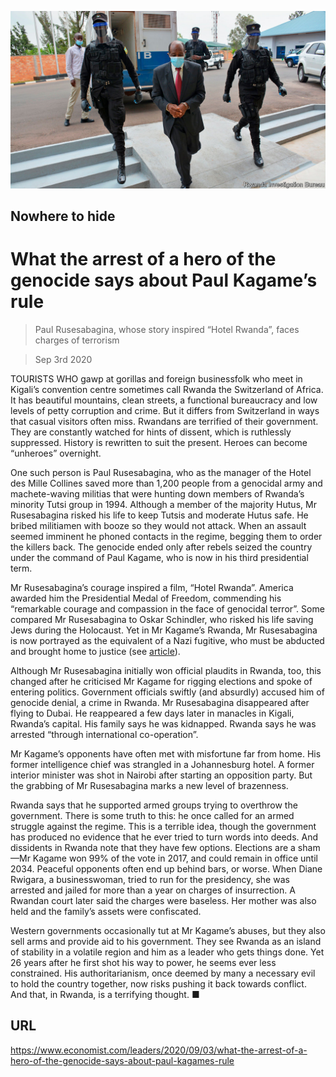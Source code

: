 ![](./images/20200905_LDP001_0.jpg)

## Nowhere to hide

# What the arrest of a hero of the genocide says about Paul Kagame’s rule

> Paul Rusesabagina, whose story inspired “Hotel Rwanda”, faces charges of terrorism

> Sep 3rd 2020

TOURISTS WHO gawp at gorillas and foreign businessfolk who meet in Kigali’s convention centre sometimes call Rwanda the Switzerland of Africa. It has beautiful mountains, clean streets, a functional bureaucracy and low levels of petty corruption and crime. But it differs from Switzerland in ways that casual visitors often miss. Rwandans are terrified of their government. They are constantly watched for hints of dissent, which is ruthlessly suppressed. History is rewritten to suit the present. Heroes can become “unheroes” overnight.

One such person is Paul Rusesabagina, who as the manager of the Hotel des Mille Collines saved more than 1,200 people from a genocidal army and machete-waving militias that were hunting down members of Rwanda’s minority Tutsi group in 1994. Although a member of the majority Hutus, Mr Rusesabagina risked his life to keep Tutsis and moderate Hutus safe. He bribed militiamen with booze so they would not attack. When an assault seemed imminent he phoned contacts in the regime, begging them to order the killers back. The genocide ended only after rebels seized the country under the command of Paul Kagame, who is now in his third presidential term.

Mr Rusesabagina’s courage inspired a film, “Hotel Rwanda”. America awarded him the Presidential Medal of Freedom, commending his “remarkable courage and compassion in the face of genocidal terror”. Some compared Mr Rusesabagina to Oskar Schindler, who risked his life saving Jews during the Holocaust. Yet in Mr Kagame’s Rwanda, Mr Rusesabagina is now portrayed as the equivalent of a Nazi fugitive, who must be abducted and brought home to justice (see [article](https://www.economist.com//node/21791385)).

Although Mr Rusesabagina initially won official plaudits in Rwanda, too, this changed after he criticised Mr Kagame for rigging elections and spoke of entering politics. Government officials swiftly (and absurdly) accused him of genocide denial, a crime in Rwanda. Mr Rusesabagina disappeared after flying to Dubai. He reappeared a few days later in manacles in Kigali, Rwanda’s capital. His family says he was kidnapped. Rwanda says he was arrested “through international co-operation”.

Mr Kagame’s opponents have often met with misfortune far from home. His former intelligence chief was strangled in a Johannesburg hotel. A former interior minister was shot in Nairobi after starting an opposition party. But the grabbing of Mr Rusesabagina marks a new level of brazenness.

Rwanda says that he supported armed groups trying to overthrow the government. There is some truth to this: he once called for an armed struggle against the regime. This is a terrible idea, though the government has produced no evidence that he ever tried to turn words into deeds. And dissidents in Rwanda note that they have few options. Elections are a sham—Mr Kagame won 99% of the vote in 2017, and could remain in office until 2034. Peaceful opponents often end up behind bars, or worse. When Diane Rwigara, a businesswoman, tried to run for the presidency, she was arrested and jailed for more than a year on charges of insurrection. A Rwandan court later said the charges were baseless. Her mother was also held and the family’s assets were confiscated.

Western governments occasionally tut at Mr Kagame’s abuses, but they also sell arms and provide aid to his government. They see Rwanda as an island of stability in a volatile region and him as a leader who gets things done. Yet 26 years after he first shot his way to power, he seems ever less constrained. His authoritarianism, once deemed by many a necessary evil to hold the country together, now risks pushing it back towards conflict. And that, in Rwanda, is a terrifying thought. ■

## URL

https://www.economist.com/leaders/2020/09/03/what-the-arrest-of-a-hero-of-the-genocide-says-about-paul-kagames-rule
